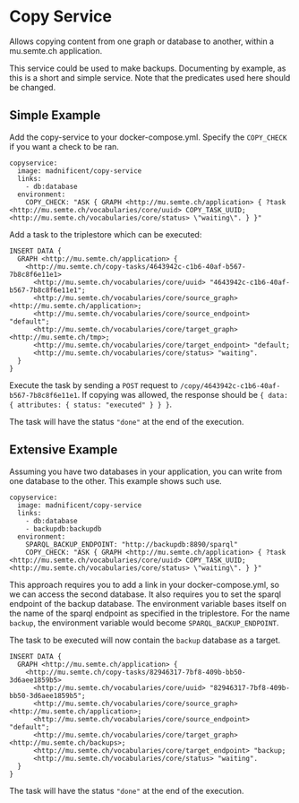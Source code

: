 # Copy Service

Allows copying content from one graph or database to another, within a mu.semte.ch application.

This service could be used to make backups.  Documenting by example, as this is a short and simple service.  Note that the predicates used here should be changed.

## Simple Example
Add the copy-service to your docker-compose.yml.  Specify the `COPY_CHECK` if you want a check to be ran.

    copyservice:
      image: madnificent/copy-service
      links:
        - db:database
      environment:
        COPY_CHECK: "ASK { GRAPH <http://mu.semte.ch/application> { ?task <http://mu.semte.ch/vocabularies/core/uuid> COPY_TASK_UUID; <http://mu.semte.ch/vocabularies/core/status> \"waiting\". } }"

Add a task to the triplestore which can be executed:

    INSERT DATA {
      GRAPH <http://mu.semte.ch/application> {
        <http://mu.semte.ch/copy-tasks/4643942c-c1b6-40af-b567-7b8c8f6e11e1>
          <http://mu.semte.ch/vocabularies/core/uuid> "4643942c-c1b6-40af-b567-7b8c8f6e11e1";
          <http://mu.semte.ch/vocabularies/core/source_graph> <http://mu.semte.ch/application>;
          <http://mu.semte.ch/vocabularies/core/source_endpoint> "default";
          <http://mu.semte.ch/vocabularies/core/target_graph> <http://mu.semte.ch/tmp>;
          <http://mu.semte.ch/vocabularies/core/target_endpoint> "default;
          <http://mu.semte.ch/vocabularies/core/status> "waiting".
      }
    }

Execute the task by sending a `POST` request to `/copy/4643942c-c1b6-40af-b567-7b8c8f6e11e1`.  If copying was allowed, the response should be `{ data: { attributes: { status: "executed" } } }`.

The task will have the status `"done"` at the end of the execution.


## Extensive Example
Assuming you have two databases in your application, you can write from one database to the other.  This example shows such use.

    copyservice:
      image: madnificent/copy-service
      links:
        - db:database
        - backupdb:backupdb
      environment:
        SPARQL_BACKUP_ENDPOINT: "http://backupdb:8890/sparql"
        COPY_CHECK: "ASK { GRAPH <http://mu.semte.ch/application> { ?task <http://mu.semte.ch/vocabularies/core/uuid> COPY_TASK_UUID; <http://mu.semte.ch/vocabularies/core/status> \"waiting\". } }"

This approach requires you to add a link in your docker-compose.yml, so we can access the second database.  It also requires you to set the sparql endpoint of the backup database.  The environment variable bases itself on the name of the sparql endpoint as specified in the triplestore.  For the name `backup`, the environment variable would become `SPARQL_BACKUP_ENDPOINT`.

The task to be executed will now contain the `backup` database as a target.

    INSERT DATA {
      GRAPH <http://mu.semte.ch/application> {
        <http://mu.semte.ch/copy-tasks/82946317-7bf8-409b-bb50-3d6aee1859b5>
          <http://mu.semte.ch/vocabularies/core/uuid> "82946317-7bf8-409b-bb50-3d6aee1859b5";
          <http://mu.semte.ch/vocabularies/core/source_graph> <http://mu.semte.ch/application>;
          <http://mu.semte.ch/vocabularies/core/source_endpoint> "default";
          <http://mu.semte.ch/vocabularies/core/target_graph> <http://mu.semte.ch/backups>;
          <http://mu.semte.ch/vocabularies/core/target_endpoint> "backup;
          <http://mu.semte.ch/vocabularies/core/status> "waiting".
      }
    }

The task will have the status `"done"` at the end of the execution.
